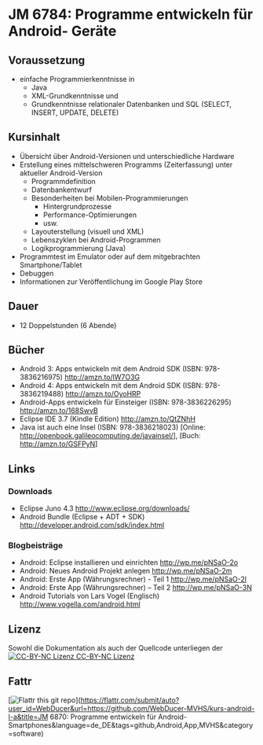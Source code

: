 JM 6784: Programme entwickeln für Android- Geräte
=================================================

Voraussetzung
-------------
- einfache Programmierkenntnisse in
	- Java
	- XML-Grundkenntnisse und
	- Grundkenntnisse relationaler Datenbanken und SQL (SELECT, INSERT, UPDATE, DELETE)

Kursinhalt
----------
- Übersicht über Android-Versionen und unterschiedliche Hardware
- Erstellung eines mittelschweren Programms (Zeiterfassung) unter aktueller Android-Version
	- Programmdefinition
	- Datenbankentwurf
	- Besonderheiten bei Mobilen-Programmierungen
		- Hintergrundprozesse
		- Performance-Optimierungen
		- usw.
	- Layouterstellung (visuell und XML)
	- Lebenszyklen bei Android-Programmen
	- Logikprogrammierung (Java)
- Programmtest im Emulator oder auf dem mitgebrachten Smartphone/Tablet
-  Debuggen
-  Informationen zur Veröffentlichung im Google Play Store

Dauer
-----
- 12 Doppelstunden (6 Abende)

Bücher
------
- Android 3: Apps entwickeln mit dem Android SDK (ISBN: 978-3836216975) <http://amzn.to/lW7O3G>
- Android 4: Apps entwickeln mit dem Android SDK (ISBN: 978-3836219488) <http://amzn.to/OyoHRP>
- Android-Apps entwickeln für Einsteiger (ISBN: 978-3836226295) <http://amzn.to/168SwvB>
- Eclipse IDE 3.7 (Kindle Edition) <http://amzn.to/QtZNhH>
- Java ist auch eine Insel (ISBN: 978-3836218023) [Online: <http://openbook.galileocomputing.de/javainsel/>], [Buch: <http://amzn.to/GSFPyN>]

Links
-----
### Downloads
- Eclipse Juno 4.3 <http://www.eclipse.org/downloads/>
- Android Bundle (Eclipse + ADT + SDK) <http://developer.android.com/sdk/index.html>

### Blogbeisträge
- Android: Eclipse installieren und einrichten <http://wp.me/pNSaO-2o>
- Android: Neues Android Projekt anlegen <http://wp.me/pNSaO-2m>
- Android: Erste App (Währungsrechner) - Teil 1 <http://wp.me/pNSaO-2l>
- Android: Erste App (Währungsrechner) – Teil 2 <http://wp.me/pNSaO-3N>
- Android Tutorials von Lars Vogel (Englisch) <http://www.vogella.com/android.html>

Lizenz
------
Sowohl die Dokumentation als auch der Quellcode unterliegen der [![CC-BY-NC Lizenz](http://i.creativecommons.org/l/by-nc/3.0/88x31.png) CC-BY-NC Lizenz](http://creativecommons.org/licenses/by-nc/3.0/deed.de)

Fattr
-----
[![Flattr this git repo](http://api.flattr.com/button/flattr-badge-large.png)](https://flattr.com/submit/auto?user_id=WebDucer&url=https://github.com/WebDucer-MVHS/kurs-android-I-a&title=JM 6870: Programme entwickeln für Android-Smartphones&language=de_DE&tags=github,Android,App,MVHS&category=software)
